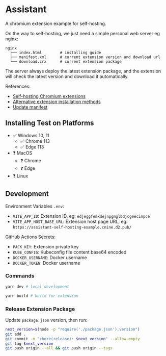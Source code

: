 # Assistant

A chromium extension example for self-hosting.

On the way to self-hosting, we just need a simple personal web server eg nginx:

```
nginx
  ├── index.html        # installing guide
  ├── manifest.xml      # current extension version and download url
  └── download.crx      # current extension package
```

The server always deploy the latest extension package, and the extension will check the latest version and download it automatically.

References:

- [Self-hosting Chromium extensions](https://www.meziantou.net/self-hosting-chromium-extensions.htm)
- [Alternative extension installation methods](https://developer.chrome.com/docs/extensions/mv3/external_extensions/)
- [Update manifest](https://developer.chrome.com/docs/extensions/mv3/linux_hosting/#update_url)

## Installing Test on Platforms

- ✅ Windows 10, 11
  - ✅ Chrome 113
  - ✅ Edge 113
- ❓ MacOS
  - ❓ Chrome
  - ❓ Edge
- ❓ Linux

## Development

Environment Variables `.env`:

- `VITE_APP_ID`: Extension ID, eg: `edjeggfemkdejnpgmglbdjcgeecimpce`
- `VITE_APP_HOST_BASE_URL`: Extension host page URL, eg: `https://assistant-self-hosting-example.cnine.d2.pub/`

GitHub Actions Secrets:

- `PACK_KEY`: Extension private key
- `KUBE_CONFIG`: Kubeconfig file content base64 encoded
- `DOCKER_USERNAME`: Docker username
- `DOCKER_TOKEN`: Docker username

### Commands

```sh
yarn dev # local development

yarn build # build for extension
```

### Release Extension Package

Update `package.json` version, then run:

```sh
next_version=$(node -p "require('./package.json').version")
git add .
git commit -m "chore(release): $next_version" --allow-empty
git tag $next_version
git push origin --all && git push origin --tags
```
